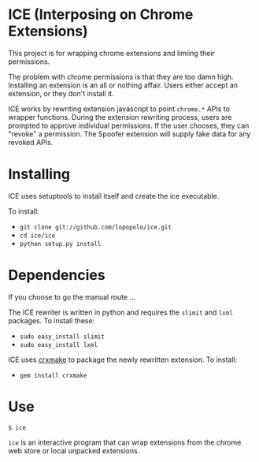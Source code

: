 ICE (Interposing on Chrome Extensions)
======================================

This project is for wrapping chrome extensions and limiing their permissions.

The problem with chrome permissions is that they are too damn high. Installing
an extension is an all or nothing affair. Users either accept an extension, or
they don't install it.

ICE works by rewriting extension javascript to point `chrome.*` APIs to wrapper
functions. During the extension rewriting process, users are prompted to approve
individual permissions. If the user chooses, they can "revoke" a permission. The
Spoofer extension will supply fake data for any revoked APIs.

Installing
==========

ICE uses setuptools to install itself and create the ice executable.

To install:

* `git clone git://github.com/lopopolo/ice.git`
* `cd ice/ice`
* `python setup.py install`

Dependencies
============

If you choose to go the manual route ...

The ICE rewriter is written in python and requires the `slimit` and `lxml`
packages. To install these:

* `sudo easy_install slimit`
* `sudo easy_install lxml`

ICE uses [crxmake](https://github.com/Constellation/crxmake) to package the
newly rewritten extension. To install:

* `gem install crxmake`

Use
===

`$ ice`

`ice` is an interactive program that can wrap extensions from the chrome web
store or local unpacked extensions.
